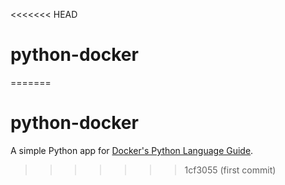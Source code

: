 <<<<<<< HEAD
# python-docker
=======
# python-docker

A simple Python app for [Docker's Python Language Guide](https://docs.docker.com/language/python).
>>>>>>> 1cf3055 (first commit)
